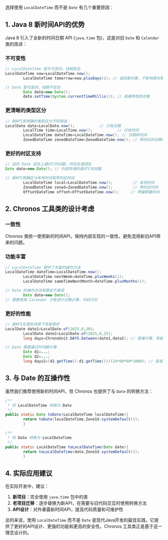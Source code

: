 选择使用 `LocalDateTime` 而不是 `Date` 有几个重要原因：

## 1. Java 8 新时间API的优势

Java 8 引入了全新的时间日期 API (`java.time` 包)，这是对旧 `Date` 和 `Calendar` 类的改进：

### 不可变性

```java
// LocalDateTime 是不可变的，线程安全
LocalDateTime now=LocalDateTime.now();
        LocalDateTime tomorrow=now.plusDays(1); // 返回新对象，不影响原对象

// Date 是可变的，线程不安全
        Date date=new Date();
        date.setTime(System.currentTimeMillis()); // 直接修改原对象
```

### 更清晰的类型区分

```java
// 新API有明确的类型区分不同用途：
LocalDate date=LocalDate.now();           // 只有日期
        LocalTime time=LocalTime.now();           // 只有时间
        LocalDateTime dateTime=LocalDateTime.now(); // 日期和时间
        ZonedDateTime zonedDateTime=ZonedDateTime.now(); // 带时区的日期时间
```

### 更好的时区支持

```java
// 旧的 Date 实际上是UTC时间戳，时区处理混乱
Date date=new Date(); // 内部存储的是UTC时间戳

// 新API明确区分本地时间和带时区时间
        LocalDateTime local=LocalDateTime.now();         // 本地时间
        ZonedDateTime zoned=ZonedDateTime.now();         // 带时区时间
        OffsetDateTime offset=OffsetDateTime.now();     // 带偏移量时间
```

## 2. Chronos 工具类的设计考虑

### 一致性

Chronos 类统一使用新的时间API，保持内部实现的一致性，避免混用新旧API带来的问题。

### 功能丰富

```java
// LocalDateTime 提供了丰富的操作方法
LocalDateTime dateTime=LocalDateTime.now();
        LocalDateTime nextWeek=dateTime.plusWeeks(1);
        LocalDateTime sameTimeNextMonth=dateTime.plusMonths(1);

// Date 的操作方法有限且不直观
        Date date=new Date();
// 需要使用 Calendar 才能进行日期计算，代码冗长
```

### 更好的性能

```java
// 新API在某些场景下性能更好
LocalDate date1=LocalDate.of(2025,8,20);
        LocalDate date2=LocalDate.of(2025,8,25);
        long days=ChronoUnit.DAYS.between(date1,date2); // 直接计算，性能好

// Date 需要通过时间戳计算
        Date d1=...;
        Date d2=...;
        long days2=(d2.getTime()-d1.getTime())/(24*60*60*1000); // 容易出错
```

## 3. 与 Date 的互操作性

虽然我们推荐使用新的时间API，但 Chronos 也提供了与 `Date` 的转换方法：

```java
/**
 * 将 LocalDateTime 转换为 Date
 */
public static Date toDate(LocalDateTime localDateTime){
        return toDate(localDateTime,ZoneId.systemDefault());
        }

/**
 * 将 Date 转换为 LocalDateTime
 */
public static LocalDateTime toLocalDateTime(Date date){
        return toLocalDateTime(date,ZoneId.systemDefault());
        }
```

## 4. 实际应用建议

在实际开发中，建议：

1. **新项目**：完全使用 `java.time` 包中的类
2. **老项目迁移**：逐步替换为新API，在需要与旧代码交互时使用转换方法
3. **API设计**：对外暴露新时间API，提高代码质量和可维护性

总的来说，使用 `LocalDateTime` 而不是 `Date` 是现代Java开发的最佳实践，它提供了更好的API设计、更强的功能和更高的安全性。Chronos 工具类正是基于这一理念设计的。